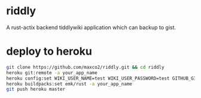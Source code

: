 # riddly

A rust-actix backend tiddlywiki application which can backup to gist.


# deploy to heroku


````bash
git clone https://github.com/maxco2/riddly.git && cd riddly
heroku git:remote -a your_app_name
heroku config:set WIKI_USER_NAME=test WIKI_USER_PASSWORD=test GITHUB_GIST_TOKEN=test GITHUB_GIST_ID=test
heroku buildpacks:set emk/rust -a your_app_name
git push heroku master
````
